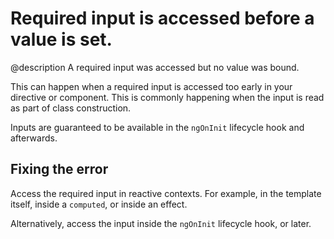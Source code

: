 # Required input is accessed before a value is set.

@description
A required input was accessed but no value was bound.

This can happen when a required input is accessed too early in your directive or component.
This is commonly happening when the input is read as part of class construction.

Inputs are guaranteed to be available in the `ngOnInit` lifecycle hook and afterwards.

## Fixing the error

Access the required input in reactive contexts.
For example, in the template itself, inside a `computed`, or inside an effect.

Alternatively, access the input inside the `ngOnInit` lifecycle hook, or later.
